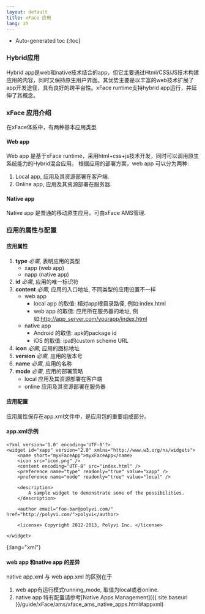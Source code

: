```yaml
---
layout: default
title: xFace 应用
lang: zh
---
```


* Auto-generated toc
{:toc}

### Hybrid应用
Hybrid app是web和native技术结合的app，但它主要通过Html/CSS/JS技术构建应用的内容，同时又保持原生用户界面。其优势主要是以丰富的web技术扩展了app开发途径，具有良好的跨平台性。xFace runtime支持hybrid app运行，并延伸了其概念。

### xFace 应用介绍
在xFace体系中，有两种基本应用类型

#### Web app
Web app 是基于xFace runtime，采用html+css+js技术开发，同时可以调用原生系统能力的Hybrid混合应用。
根据应用的部署方案，web app 可以分为两种:

1. Local app, 应用及其资源部署在客户端.
2. Online app, 应用及其资源部署在服务器.

#### Native app
Native app 是普通的移动原生应用，可由xFace AMS管理.

### 应用的属性与配置

#### 应用属性

1. **type** *必需*, 表明应用的类型
   * xapp (web app)
   * napp (native app)
2. **id** *必需*, 应用的唯一标识符
3. **content** *必需*, 应用的入口地址, 不同类型的应用设置不一样
   * web app
      * local app 的取值: 相对app根目录路径, 例如:index.html
      * web app 的取值: 应用所在服务器的地址, 例如:http://app_server.com/yourapp/index.html
   * native app
      * Android 的取值: apk的package id
      * iOS 的取值: ipa的custom scheme URL
4. **icon** *必需*, 应用的图标地址
5. **version** *必需*, 应用的版本号
6. **name** *必需*, 应用的名称
7. **mode** *必需*, 应用的部署策略
    * local 应用及其资源部署在客户端
    * online 应用及其资源部署在服务器

#### 应用配置
应用属性保存在app.xml文件中，是应用包的重要组成部分。

#### app.xml示例

    <?xml version='1.0' encoding='UTF-8'?>
    <widget id="xapp" version="2.0" xmlns="http://www.w3.org/ns/widgets">
        <name short="myxFaceApp">myxFaceApp</name>
        <icon src="icon.png" />
        <content encoding="UTF-8" src="index.html" />
        <preference name="type" readonly="true" value="xapp" />
        <preference name="mode" readonly="true" value="local" />

        <description>
            A sample widget to demonstrate some of the possibilities.
        </description>

        <author email="foo-bar@polyvi.com/" href="http://polyvi.com/">polyvi</author>

        <license> Copyright 2012-2013, Polyvi Inc. </license>

    </widget>
{:lang="xml"}

#### web app 和native app 的差异
native app.xml 与 web app.xml 的区别在于

1. web app有运行模式running_mode, 取值为local或者online.
1. native app 特有配置请参考[Native Apps Management]({{ site.baseurl }}/guide/xFace/ams/xface_ams_native_apps.html#appxml)
